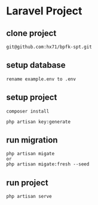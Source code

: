 # Laravel Project

## clone project
```
git@github.com:hx71/bpfk-spt.git
```

## setup database
```rename example.env to .env```

## setup project
``` 
composer install

php artisan key:generate
```

## run migration
```
php artisan migate
or
php artisan migate:fresh --seed

```
 
## run project
```
php artisan serve
```